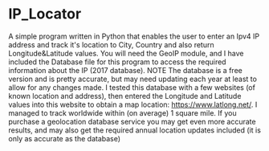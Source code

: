 # IP_Locator
A simple program written in Python that enables the user to enter an Ipv4 IP address and track it's location to City, Country and also return Longitude&amp;Latitude values. You will need the GeoIP module, and I have included the Database file for this program to access the required information about the IP (2017 database). NOTE The database is a free version and is pretty accurate, but may need updating each year at least to allow for any changes made. I tested this database with a few websites (of known location and address), then entered the Longitude and Latitude values into this website to obtain a map location: https://www.latlong.net/. I managed to track worldwide within (on average) 1 square mile. If you purchase a geolocation database service you may get even more accurate results, and may also get the required annual location updates included (it is only as accurate as the database)
